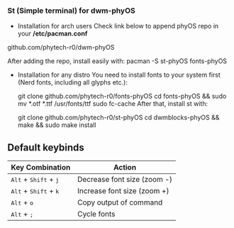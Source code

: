 ### St (Simple terminal) for dwm-phyOS

 - Installation for arch users
 Check link below to append phyOS repo in your **/etc/pacman.conf**
 
 github.com/phytech-r0/dwm-phyOS

 After adding the repo, install easily with:
    pacman -S st-phyOS fonts-phyOS
    
 - Installation for any distro
 You need to install fonts to your system first (Nerd fonts, including all glyphs etc.):
 
    git clone github.com/phytech-r0/fonts-phyOS
	cd fonts-phyOS && sudo mv *.otf *.ttf /usr/fonts/ttf
	sudo fc-cache
 After that, install st with:
 
    git clone github.com/phytech-r0/st-phyOS
	cd dwmblocks-phyOS && make && sudo make install

## Default keybinds

<div align="center">

Key Combination | Action
----------------- | ----------
 <kbd>Alt</kbd> + <kbd>Shift</kbd> + <kbd>j</kbd>     | Decrease font size (zoom -)
 <kbd>Alt</kbd> + <kbd>Shift</kbd> + <kbd>k</kbd>     | Increase font size (zoom +)
 <kbd>Alt</kbd> + <kbd>o</kbd>      | Copy output of command
 <kbd>Alt</kbd> + <kbd>;</kbd>      | Cycle fonts

</div>
<div>

